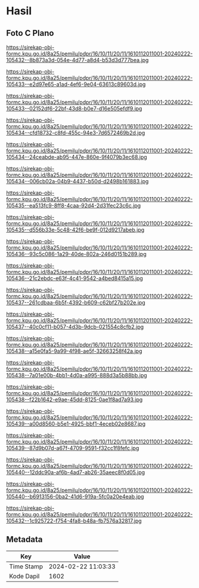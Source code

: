 # Hasil

## Foto C Plano

https://sirekap-obj-formc.kpu.go.id/8a25/pemilu/pdpr/16/10/11/20/11/1610112011001-20240222-105432--8b873a3d-054e-4d77-a8d4-b53d3d777bea.jpg

https://sirekap-obj-formc.kpu.go.id/8a25/pemilu/pdpr/16/10/11/20/11/1610112011001-20240222-105433--e2d97e65-a1ad-4ef6-9e04-63613c89603d.jpg

https://sirekap-obj-formc.kpu.go.id/8a25/pemilu/pdpr/16/10/11/20/11/1610112011001-20240222-105433--02152df6-22bf-43d8-b0e7-d16e505efdf9.jpg

https://sirekap-obj-formc.kpu.go.id/8a25/pemilu/pdpr/16/10/11/20/11/1610112011001-20240222-105434--cfd18732-c8fd-455c-94e3-7d6572469b2d.jpg

https://sirekap-obj-formc.kpu.go.id/8a25/pemilu/pdpr/16/10/11/20/11/1610112011001-20240222-105434--24ceabde-ab95-447e-860e-9f4079b3ec68.jpg

https://sirekap-obj-formc.kpu.go.id/8a25/pemilu/pdpr/16/10/11/20/11/1610112011001-20240222-105434--006cb02a-04b9-4437-b50d-d2498b161883.jpg

https://sirekap-obj-formc.kpu.go.id/8a25/pemilu/pdpr/16/10/11/20/11/1610112011001-20240222-105435--ea513fc9-8ff8-4caa-92d4-2d31fec23c6c.jpg

https://sirekap-obj-formc.kpu.go.id/8a25/pemilu/pdpr/16/10/11/20/11/1610112011001-20240222-105435--d556b33e-5c48-42f6-be9f-012d9217abeb.jpg

https://sirekap-obj-formc.kpu.go.id/8a25/pemilu/pdpr/16/10/11/20/11/1610112011001-20240222-105436--93c5c086-1a29-40de-802a-246d0151b289.jpg

https://sirekap-obj-formc.kpu.go.id/8a25/pemilu/pdpr/16/10/11/20/11/1610112011001-20240222-105436--21c2ebdc-e63f-4c41-9542-a4bed8415a15.jpg

https://sirekap-obj-formc.kpu.go.id/8a25/pemilu/pdpr/16/10/11/20/11/1610112011001-20240222-105437--261cdbaa-6b5f-4392-b609-c62bf27b202e.jpg

https://sirekap-obj-formc.kpu.go.id/8a25/pemilu/pdpr/16/10/11/20/11/1610112011001-20240222-105437--40c0cf11-b057-4d3b-9dcb-021554c8cfb2.jpg

https://sirekap-obj-formc.kpu.go.id/8a25/pemilu/pdpr/16/10/11/20/11/1610112011001-20240222-105438--a15e0fa5-9a99-4f98-ae5f-32663258f42a.jpg

https://sirekap-obj-formc.kpu.go.id/8a25/pemilu/pdpr/16/10/11/20/11/1610112011001-20240222-105438--7a01e00b-4bb1-4d0a-a995-888d3a5b88bb.jpg

https://sirekap-obj-formc.kpu.go.id/8a25/pemilu/pdpr/16/10/11/20/11/1610112011001-20240222-105438--f22b1642-e9ae-45dd-8125-0ae1f8ad7a93.jpg

https://sirekap-obj-formc.kpu.go.id/8a25/pemilu/pdpr/16/10/11/20/11/1610112011001-20240222-105439--a00d8560-b5e1-4925-bbf1-4eceb02e8687.jpg

https://sirekap-obj-formc.kpu.go.id/8a25/pemilu/pdpr/16/10/11/20/11/1610112011001-20240222-105439--87d9b07d-a67f-4709-9591-f32cc1f8fefc.jpg

https://sirekap-obj-formc.kpu.go.id/8a25/pemilu/pdpr/16/10/11/20/11/1610112011001-20240222-105440--12ddc90a-af6b-4ad7-ab26-35aeec8f0d05.jpg

https://sirekap-obj-formc.kpu.go.id/8a25/pemilu/pdpr/16/10/11/20/11/1610112011001-20240222-105440--b6913156-0ba2-41d6-919a-5fc0a20e4eab.jpg

https://sirekap-obj-formc.kpu.go.id/8a25/pemilu/pdpr/16/10/11/20/11/1610112011001-20240222-105432--1c925722-f754-4fa8-b48a-fb7576a32817.jpg


## Metadata

| Key        | Value               |
| ---------- | ------------------- |
| Time Stamp | 2024-02-22 11:03:33 |
| Kode Dapil | 1602                |



